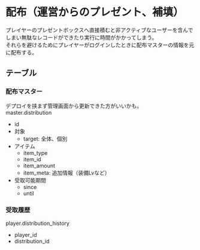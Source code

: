 # 配布（運営からのプレゼント、補填）
プレイヤーのプレゼントボックスへ直接積むと非アクティブなユーザーを含んでしまい無駄なレコードができたり実行に時間がかかってしまう。  
それらを避けるためにプレイヤーがログインしたときに配布マスターの情報を元に配布する。

## テーブル

### 配布マスター
デプロイを挟まず管理画面から更新できた方がいいかも。  
master.distribution
- id
- 対象
  - target: 全体、個別
- アイテム
  - item_type
  - item_id
  - item_amount
  - item_meta: 追加情報（装備Lvなど）
- 受取可能期間
  - since
  - until

### 受取履歴
player.distribution_history
- player_id
- distribution_id
